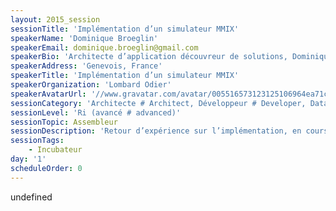 ```yaml
---
layout: 2015_session
sessionTitle: 'Implémentation d’un simulateur MMIX'
speakerName: 'Dominique Broeglin'
speakerEmail: dominique.broeglin@gmail.com
speakerBio: 'Architecte d’application découvreur de solutions, Dominique Broeglin développe depuis plus de 15 ans des applications Java et Ruby dans des domaines d’activités variées allant des télécommunications aux transports en passant par la presse et le commerce en ligne. Après avoir découvert l’Agile à la fin des années 90, il en est devenu adepte. Son expérience lui a montré l’importance de la pratique des techniques de programmation. Il organise notamment des Coding Dojo pour permettre aux développeurs de perfectionner ces techniques.'
speakerAddress: 'Genevois, France'
speakerTitle: 'Implémentation d’un simulateur MMIX'
speakerOrganization: 'Lombard Odier'
speakerAvatarUrl: '//www.gravatar.com/avatar/005516573123125106964ea71c3c7395?size=200&default=mm'
sessionCategory: 'Architecte # Architect, Développeur # Developer, Data scientist, Autre # Other'
sessionLevel: 'Ri (avancé # advanced)'
sessionTopic: Assembleur
sessionDescription: 'Retour d’expérience sur l’implémentation, en cours, d’un simulateur MMIX en Java. MMIX est, d’après Donald Knuth, son créateur, un ordinateur destiné à illustrer les aspects de la programmation au niveau machine. Fervent adepte des Coding Dojo, lorsque j’ai voulu améliorer ma pratique du Java bas niveau l’implémentation de MMIX semblait le prétexte rêvé.'
sessionTags:
    - Incubateur
day: '1'
scheduleOrder: 0
---
```


undefined
